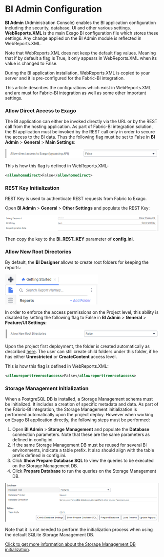 # BI Admin Configuration

**BI Admin** (Administration Console) enables the BI application configuration including the security, database, UI and other various settings. **WebReports.XML** is the main Exago BI configuration file which stores these settings. Any change applied on the BI Admin module is reflected in WebReports.XML.

Note that WebReports.XML does not keep the default flag values. Meaning that if by default a flag is True, it only appears in WebReports.XML when its value is changed to False. 

During the BI application installation, WebReports.XML is copied to your server and it is pre-configured for the Fabric-BI integration. 

This article describes the configurations which exist in WebReports.XML and are must for Fabric-BI integration as well as some other important settings.

### Allow Direct Access to Exago

The BI application can either be invoked directly via the URL or by the REST call from the hosting application. As part of Fabric-BI integration solution, the BI application must be invoked by the REST call only in order to secure the access to the BI data. Thus the following flag must be set to False in **BI Admin** > **General** > **Main Settings**:

![image](images/99_allow_dir_access.PNG)

This is how this flag is defined in WebReports.XML:

~~~xml
<allowhomedirect>False</allowhomedirect>
~~~

### REST Key Initialization

REST Key is used to authenticate REST requests from Fabric to Exago. 

Open **BI Admin** >  **General** > **Other Settings** and populate the REST Key:

![key](images/bi_rest_key.PNG)

Then copy the key to the **BI_REST_KEY** parameter of **config.ini**.

### Allow New Root Directories

By default, the **BI Designer** allows to create root folders for keeping the reports:

![image](images/99_add_folder.PNG)

In order to enforce the access permissions on the Project level, this ability is disabled by setting the following flag to False in **BI Admin** > **General** > **Feature/UI Settings**:

![image](images/99_allow_new_root.PNG)

Upon the project first deployment, the <project name> folder is created automatically as described [here](01_Installation.md#Project-Initialization-in-BI). The user can still create child folders under this folder, if he has either **Unrestricted** or **CreateContent** access level.

This is how this flag is defined in WebReports.XML:

~~~xml
<allowreporttreerootaccess>False</allowreporttreerootaccess>
~~~

### Storage Management Initialization

When a PostgreSQL DB is installed, a Storage Management schema must be initialized. It includes a creation of specific metadata and data. As part of the Fabric-BI integration, the Storage Management initialization is performed automatically upon the project deploy. However when working on Exago BI application directly, the following steps must be performed:

1. Open **BI Admin** >  **Storage Management** and populate the **Database** connection parameters. Note that these are the same parameters as defined in config.ini.
2. If the same Storage Management DB must be reused for several BI environments, indicate a table prefix. It also should align with the table prefix defined in config.ini.
3. Click **Show Prepare Database SQL** to view the queries to be executed on the Storage Management DB.
4. Click **Prepare Database** to run the queries on the Storage Management DB.

![sm](images/bi_sm_details.PNG)

Note that it is not needed to perform the initialization process when using the default SQLite Storage Management DB.

[Click to get more information about the Storage Management DB initialization](https://support.exagoinc.com/hc/en-us/articles/360042229693).

### 
